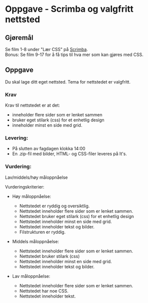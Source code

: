# Oppgave - Scrimba og valgfritt nettsted

## Gjøremål
Se film 1-8 under "Lær CSS" på [Scrimba](https://scrimba.com/g/gkursiwebprogrammering).  
Bonus: Se film 9-17 for å få tips til hva mer som kan gjøres med CSS.

## Oppgave
Du skal lage ditt eget nettsted. Tema for nettstedet er valgfritt.

### Krav
Krav til nettstedet er at det:
- inneholder flere sider som er lenket sammen
- bruker eget stilark (css) for et enhetlig design
- inneholder minst en side med grid.

### Levering:
- På slutten av fagdagen klokka 14:00
- En .zip-fil med bilder, HTML- og CSS-filer leveres på It's.

### Vurdering:
Lav/middels/høy måloppnåelse

Vurderingskriterier:
 - Høy måloppnåelse:
    * Nettstedet er ryddig og oversiktlig.
    * Nettstedet inneholder flere sider som er lenket sammen.
    * Nettstedet bruker eget stilark (css) for et enhetlig design
    * Nettstedet inneholder minst en side med grid.
    * Nettstedet inneholder tekst og bilder.
    * Filstrukturen er ryddig.

 - Middels måloppnåelse:
    * Nettstedet inneholder flere sider som er lenket sammen.
    * Nettstedet bruker stilark (css)
    * Nettstedet inneholder minst en side med grid.
    * Nettstedet inneholder tekst og bilder.

 - Lav måloppnåelse:
    * Nettstedet inneholder flere sider som er lenket sammen.
    * Nettstedet har noe CSS.
    * Nettstedet inneholder tekst.




